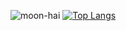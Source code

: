 ![moon-hai](https://github-readme-stats.vercel.app/api?username=moon-hai&count_private=true&show_icons=true&theme=vue-dark&locale=en&include_all_commits=true&hide_progress=true)
[![Top Langs](https://github-readme-stats.vercel.app/api/top-langs/?username=moon-hai&langs_count=7&theme=vue-dark&layout=compact)](https://github.com/moon-hai)
